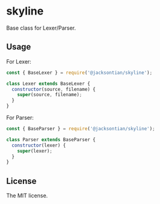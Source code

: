 # skyline

Base class for Lexer/Parser.

## Usage

For Lexer:

```js
const { BaseLexer } = require('@jacksontian/skyline');

class Lexer extends BaseLexer {
  constructor(source, filename) {
    super(source, filename);
  }
}
```

For Parser:

```js
const { BaseParser } = require('@jacksontian/skyline');

class Parser extends BaseParser {
  constructor(lexer) {
    super(lexer);
  }
}
```

## License
The MIT license.
